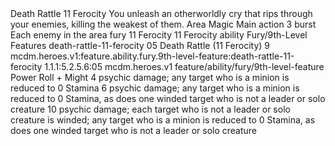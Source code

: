 <ability>
  <name>Death Rattle</name>
  <cost>11 Ferocity</cost>
  <flavor>You unleash an otherworldly cry that rips through your enemies, killing the weakest of them.</flavor>
  <keywords>
    <keyword>Area</keyword>
    <keyword>Magic</keyword>
  </keywords>
  <type>Main action</type>
  <distance>3 burst</distance>
  <target>Each enemy in the area</target>
  <metadata>
    <class>fury</class>
    <cost>11 Ferocity</cost>
    <cost_amount>11</cost_amount>
    <cost_resource>Ferocity</cost_resource>
    <feature_type>ability</feature_type>
    <file_dpath>Fury/9th-Level Features</file_dpath>
    <item_id>death-rattle-11-ferocity</item_id>
    <item_index>05</item_index>
    <item_name>Death Rattle (11 Ferocity)</item_name>
    <level>9</level>
    <scc>mcdm.heroes.v1:feature.ability.fury.9th-level-feature:death-rattle-11-ferocity</scc>
    <scdc>1.1.1:5.2.5.6:05</scdc>
    <source>mcdm.heroes.v1</source>
    <type>feature/ability/fury/9th-level-feature</type>
  </metadata>
  <effects>
    <effect type="roll">
      <roll>Power Roll + Might</roll>
      <t1>4 psychic damage; any target who is a minion is reduced to 0 Stamina</t1>
      <t2>6 psychic damage; any target who is a minion is reduced to 0 Stamina, as does one winded target who is not a leader or solo creature</t2>
      <t3>10 psychic damage; each target who is not a leader or solo creature is winded; any target who is a minion is reduced to 0 Stamina, as does one winded target who is not a leader or solo creature</t3>
    </effect>
  </effects>
</ability>
